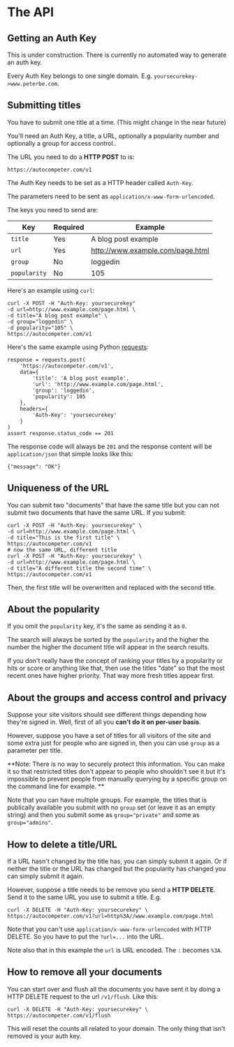 # The API

## Getting an Auth Key

This is under construction. There is currently no automated way to generate
an auth key.

Every Auth Key belongs to one single domain. E.g. `yoursecurekey->www.peterbe.com`.

## Submitting titles

You have to submit one title at a time. (This might change in the near future)

You'll need an Auth Key, a title, a URL, optionally a popularity number and
optionally a group for access control..

The URL you need to do a **HTTP POST** to is:

    https://autocompeter.com/v1

The Auth Key needs to be set as a HTTP header called `Auth-Key`.

The parameters need to be sent as `application/x-www-form-urlencoded`.

The keys you need to send are:

| Key          | Required | Example                          |
|--------------|----------|----------------------------------|
| `title`      | Yes      | A blog post example              |
| `url`        | Yes      | http://www.example.com/page.html |
| `group`      | No       | loggedin                         |
| `popularity` | No       | 105                              |

Here's an example using `curl`:

    curl -X POST -H "Auth-Key: yoursecurekey"
    -d url=http://www.example.com/page.html \
    -d title="A blog post example" \
    -d group="loggedin" \
    -d popularity="105" \
    https://autocompeter.com/v1

Here's the same example using Python [requests](http://requests.readthedocs.org/):

    response = requests.post(
        'https://autocompeter.com/v1',
        data={
            'title': 'A blog post example',
            'url': 'http://www.example.com/page.html',
            'group': 'loggedin',
            'popularity': 105
        },
        headers={
            'Auth-Key': 'yoursecurekey'
        }
    )
    assert response.status_code == 201

The response code will always be `201` and the response content will be
`application/json` that simple looks like this:

    {"message": "OK"}

## Uniqueness of the URL

You can submit two "documents" that have the same title but you can not submit
two documents that have the same URL. If you submit:

    curl -X POST -H "Auth-Key: yoursecurekey" \
    -d url=http://www.example.com/page.html \
    -d title="This is the first title" \
    https://autocompeter.com/v1
    # now the same URL, different title
    curl -X POST -H "Auth-Key: yoursecurekey" \
    -d url=http://www.example.com/page.html \
    -d title="A different title the second time" \
    https://autocompeter.com/v1

Then, the first title will be overwritten and replaced with the second title.

## About the popularity

If you omit the `popularity` key, it's the same as sending it as `0`.

The search will always be sorted by the `popularity` and the higher the number
the higher the document title will appear in the search results.

If you don't really have the concept of ranking your titles by a popularity
or hits or score or anything like that, then use the titles "date" so that
the most recent ones have higher priority. That way more fresh titles appear
first.

## About the groups and access control and privacy

Suppose your site visitors should see different things depending how they're
signed in. Well, first of all you **can't do it on per-user basis**.

However, suppose you have a set of titles for all visitors of the site
and some extra just for people who are signed in, then you can use `group`
as a parameter per title.

**Note: There is no way to securely protect this information. You can
make it so that restricted titles don't appear to people who shouldn't see
it but it's impossible to prevent people from manually querying by a
specific group on the command line for example. **

Note that you can have multiple groups. For example, the titles that is
publically available you submit with no `group` set (or leave it as
an empty string) and then you submit some as `group="private"` and some
as `group="admins"`.

## How to delete a title/URL

If a URL hasn't changed by the title has, you can simply submit it again.
Or if neither the title or the URL has changed but the popularity has changed
you can simply submit it again.

However, suppose a title needs to be remove you send a **HTTP DELETE**. Send
 it to the same URL you use to submit a title. E.g.

    curl -X DELETE -H "Auth-Key: yoursecurekey" \
    https://autocompeter.com/v1?url=http%3A//www.example.com/page.html

Note that you can't use `application/x-www-form-urlencoded` with HTTP DELETE.
So you have to put the `?url=...` into the URL.

Note also that in this example the `url` is URL encoded. The `:` becomes `%3A`.

## How to remove all your documents

You can start over and flush all the documents you have sent it by doing
a HTTP DELETE request to the url `/v1/flush`. Like this:

    curl -X DELETE -H "Auth-Key: yoursecurekey" \
    https://autocompeter.com/v1/flush

This will reset the counts all related to your domain. The only thing that
isn't removed is your auth key.    

